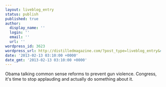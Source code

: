 ```yaml
---
layout: liveblog_entry
status: publish
published: true
author:
  display_name: ''
  login: ''
  email: ''
  url: ''
wordpress_id: 3623
wordpress_url: http://distilledmagazine.com/?post_type=liveblog_entry&#038;p=3623
date: '2013-02-13 03:10:00 +0000'
date_gmt: '2013-02-13 03:10:00 +0000'
---
```

<p>Obama talking common sense reforms to prevent gun violence. Congress, it's time to stop applauding and actually do something about it.</p>
